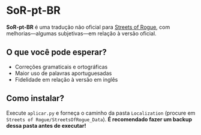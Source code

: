 # SoR-pt-BR

**SoR-pt-BR** é uma tradução não oficial para
[Streets of Rogue](https://streetsofrogue.com/), com melhorias—algumas
subjetivas—em relação à versão oficial.

## O que você pode esperar?

- Correções gramaticais e ortográficas
- Maior uso de palavras aportuguesadas
- Fidelidade em relação à versão em inglês

## Como instalar?

Execute `aplicar.py` e forneça o caminho da pasta `Localization` (procure em
`Streets of Rogue/StreetsOfRogue_Data`). **É recomendado fazer um backup dessa
pasta antes de executar!**
